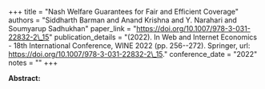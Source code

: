 +++
title = "Nash Welfare Guarantees for Fair and Efficient Coverage"
authors = "Siddharth Barman and Anand Krishna and Y. Narahari and Soumyarup Sadhukhan"
paper_link = "https://doi.org/10.1007/978-3-031-22832-2\_15"
publication_details = "(2022). In Web and Internet Economics - 18th International Conference,  WINE 2022 (pp. 256--272). Springer, url: <a href='https://doi.org/10.1007/978-3-031-22832-2\_15' target='_blank'>https://doi.org/10.1007/978-3-031-22832-2\_15</a>."
conference_date = "2022"
notes = ""
+++

<b>Abstract:</b>
